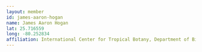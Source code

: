 ```yaml
---
layout: member
id: james-aaron-hogan
name: James Aaron Hogan
lat: 25.716559
long: -80.252834
affiliation: International Center for Tropical Botany, Department of Biological Sciences, Florida International University, Florida, USA
---
```



